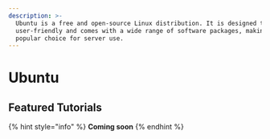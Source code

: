 ```yaml
---
description: >-
  Ubuntu is a free and open-source Linux distribution. It is designed to be
  user-friendly and comes with a wide range of software packages, making it a
  popular choice for server use.
---
```


# Ubuntu

## Featured Tutorials

{% hint style="info" %}
**Coming soon**
{% endhint %}

